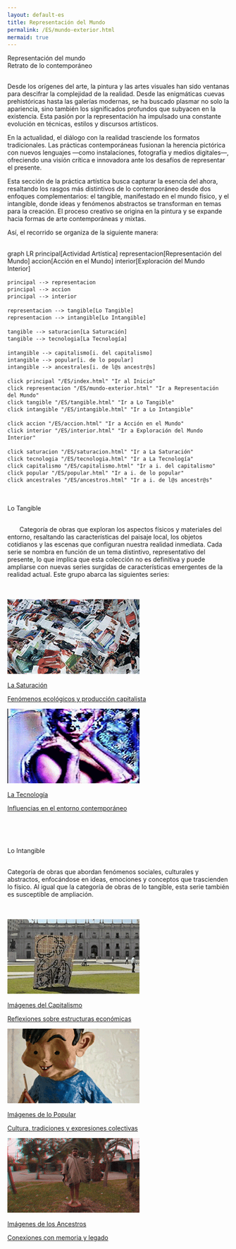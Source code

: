 ```yaml
---
layout: default-es
title: Representación del Mundo
permalink: /ES/mundo-exterior.html
mermaid: true
---
```

<div class="titulo">Representación del mundo</div> 
<div class="subtitulo">Retrato de lo contemporáneo</div> 
<p class="parrafo" style="margin-top: 6%;"> 
    Desde los orígenes del arte, la pintura y las artes visuales han sido ventanas para descifrar la complejidad de la realidad. Desde las enigmáticas cuevas prehistóricas hasta las galerías modernas, se ha buscado plasmar no solo la apariencia, sino también los significados profundos que subyacen en la existencia. Esta pasión por la representación ha impulsado una constante evolución en técnicas, estilos y discursos artísticos. </p> <p class="parrafo"> En la actualidad, el diálogo con la realidad trasciende los formatos tradicionales. Las prácticas contemporáneas fusionan la herencia pictórica con nuevos lenguajes —como instalaciones, fotografía y medios digitales—, ofreciendo una visión crítica e innovadora ante los desafíos de representar el presente. </p> <p class="parrafo"> Esta sección de la práctica artística busca capturar la esencia del ahora, resaltando los rasgos más distintivos de lo contemporáneo desde dos enfoques complementarios: el tangible, manifestado en el mundo físico, y el intangible, donde ideas y fenómenos abstractos se transforman en temas para la creación. El proceso creativo se origina en la pintura y se expande hacia formas de arte contemporáneas y mixtas. </p> <p class="parrafo"> Así, el recorrido se organiza de la siguiente manera: </p>
<br>
<div class="mermaid">
graph LR
    principal[Actividad Artística]
    representacion[Representación del Mundo]
    accion[Acción en el Mundo]
    interior[Exploración del Mundo Interior]

    principal --> representacion
    principal --> accion
    principal --> interior

    representacion --> tangible[Lo Tangible]
    representacion --> intangible[Lo Intangible]

    tangible --> saturacion[La Saturación]
    tangible --> tecnologia[La Tecnología]

    intangible --> capitalismo[i. del capitalismo]
    intangible --> popular[i. de lo popular]
    intangible --> ancestrales[i. de l@s ancestr@s]

    click principal "/ES/index.html" "Ir al Inicio"
    click representacion "/ES/mundo-exterior.html" "Ir a Representación del Mundo"
    click tangible "/ES/tangible.html" "Ir a Lo Tangible"
    click intangible "/ES/intangible.html" "Ir a Lo Intangible"

    click accion "/ES/accion.html" "Ir a Acción en el Mundo"
    click interior "/ES/interior.html" "Ir a Exploración del Mundo Interior"

    click saturacion "/ES/saturacion.html" "Ir a La Saturación"
    click tecnologia "/ES/tecnologia.html" "Ir a La Tecnología"
    click capitalismo "/ES/capitalismo.html" "Ir a i. del capitalismo"
    click popular "/ES/popular.html" "Ir a i. de lo popular"
    click ancestrales "/ES/ancestros.html" "Ir a i. de l@s ancestr@s"



</div>
<br><br>
<div class="subtitulo">Lo Tangible</div> 
<br>
<p class="parrafo"> &nbsp;&nbsp;&nbsp;&nbsp;&nbsp;&nbsp; Categoría de obras que exploran los aspectos físicos y materiales del entorno, resaltando las características del paisaje local, los objetos cotidianos y las escenas que configuran nuestra realidad inmediata. Cada serie se nombra en función de un tema distintivo, representativo del presente, lo que implica que esta colección no es definitiva y puede ampliarse con nuevas series surgidas de características emergentes de la realidad actual. Este grupo abarca las siguientes series: </p>
<br><br>
<div class="button-container">
    <a href="/ES/saturacion.html" class="fancy-button">
        <div class="button-content">
            <img src="/assets/img/animacion-boton-la-saturacion.gif" alt="La Saturación">
            <p class="title">La Saturación</p>
            <p class="subtitle">Fenómenos ecológicos y producción capitalista</p>
        </div>
    </a>
    <a href="/ES/tecnologia.html" class="fancy-button">
        <div class="button-content">
            <img src="/assets/img/animacion-boton-la-tecnologia.gif" alt="La Tecnología">
            <p class="title">La Tecnología</p>
            <p class="subtitle">Influencias en el entorno contemporáneo</p>
        </div>
    </a>
</div>

<br><br><br>
<div class="subtitulo">Lo Intangible</div><br>
<p class="parrafo"> Categoría de obras que abordan fenómenos sociales, culturales y abstractos, enfocándose en ideas, emociones y conceptos que trascienden lo físico. Al igual que la categoría de obras de lo tangible, esta serie también es susceptible de ampliación.</p>
<br><br>

<div class="button-container">
    <a href="/ES/capitalismo.html" class="fancy-button">
        <div class="button-content">
            <img src="/assets/img/imagenes-del-capitalismo.gif" alt="Imágenes del Capitalismo">
            <p class="title">Imágenes del Capitalismo</p>
            <p class="subtitle">Reflexiones sobre estructuras económicas</p>
        </div>
    </a>
    <a href="/ES/popular.html" class="fancy-button">
        <div class="button-content">
            <img src="/assets/img/animacion-boton-lo-popular.gif" alt="Imágenes de lo Popular">
            <p class="title">Imágenes de lo Popular</p>
            <p class="subtitle">Cultura, tradiciones y expresiones colectivas</p>
        </div>
    </a>
    <a href="/ES/ancestros.html" class="fancy-button">
        <div class="button-content">
            <img src="/assets/img/animacion-boton-los-ancestros.gif" alt="Imágenes de los Ancestros">
            <p class="title">Imágenes de los Ancestros</p>
            <p class="subtitle">Conexiones con memoria y legado</p>
        </div>
    </a>
</div>
